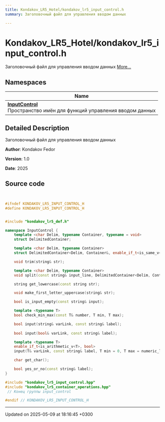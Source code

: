 ```yaml
---
title: Kondakov_LR5_Hotel/kondakov_lr5_input_control.h
summary: Заголовочный файл для управления вводом данных 

---
```


# Kondakov_LR5_Hotel/kondakov_lr5_input_control.h

Заголовочный файл для управления вводом данных  [More...](#detailed-description)

## Namespaces

| Name           |
| -------------- |
| **[InputControl](Namespaces/namespace_input_control.md)** <br>Пространство имён для функций управления вводом данных  |

## Detailed Description

Заголовочный файл для управления вводом данных 

**Author**: Kondakov Fedor 

**Version**: 1.0 

**Date**: 2025 



## Source code

```cpp


#ifndef KONDAKOV_LR5_INPUT_CONTROL_H
#define KONDAKOV_LR5_INPUT_CONTROL_H


#include "kondakov_lr5_def.h"

namespace InputControl {
    template <char Delim, typename Container, typename = void>
    struct DelimitedContainer;

    template <char Delim, typename Container>
    struct DelimitedContainer<Delim, Container&, enable_if_t<is_same_v<typename Container::value_type, string>, void>>;

    void trim(string& str);

    template <char Delim, typename Container>
    void split(const string& input_line, DelimitedContainer<Delim, Container&>& dc);

    string get_lowercase(const string str);

    void make_first_letter_uppercase(string& str);

    bool is_input_empty(const string& input);

    template <typename T>
    bool check_min_max(const T& number, T min, T max);

    bool input(string& varLink, const string& label);
    
    bool input(bool& varLink, const string& label);

    template <typename T>
    enable_if_t<is_arithmetic_v<T>, bool>
    input(T& varLink, const string& label, T min = 0, T max = numeric_limits<T>::max());

    char get_char();

    bool yes_or_no(const string& label);
}

#include "kondakov_lr5_input_control.hpp"
#include "kondakov_lr5_container_operations.hpp"  
 // Конец группы input_control

#endif // KONDAKOV_LR5_INPUT_CONTROL_H
```


-------------------------------

Updated on 2025-05-09 at 18:16:45 +0300
